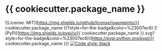 # {{ cookiecutter.package_name }}


![License: MIT](https://img.shields.io/github/license/joaompinto/{{ cookiecutter.package_name }}?style=for-the-badge&color=%23007ec6)
[![PyPi](https://img.shields.io/pypi/v/{{ cookiecutter.package_name }}.svg?style=for-the-badge&color=%23007ec6)](https://pypi.python.org/pypi/{{ cookiecutter.package_name }})
[![Code style: black](https://img.shields.io/badge/code%20style-black-000000.svg?style=for-the-badge)](https://github.com/ambv/black)

